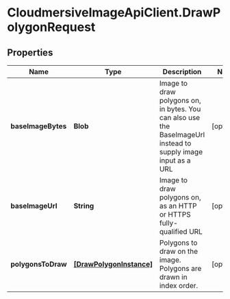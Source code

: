 # CloudmersiveImageApiClient.DrawPolygonRequest

## Properties
Name | Type | Description | Notes
------------ | ------------- | ------------- | -------------
**baseImageBytes** | **Blob** | Image to draw polygons on, in bytes.  You can also use the BaseImageUrl instead to supply image input as a URL | [optional] 
**baseImageUrl** | **String** | Image to draw polygons on, as an HTTP or HTTPS fully-qualified URL | [optional] 
**polygonsToDraw** | [**[DrawPolygonInstance]**](DrawPolygonInstance.md) | Polygons to draw on the image.  Polygons are drawn in index order. | [optional] 


